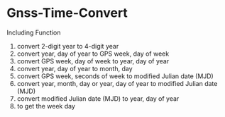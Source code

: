 # Gnss-Time-Convert

Including Function
1. convert 2-digit year to 4-digit year
2. convert year, day of year to GPS week, day of week
3. convert GPS week, day of week to year, day of year
4. convert year, day of year to month, day
5. convert GPS week, seconds of week to modified Julian date (MJD)
6. convert year, month, day or year, day of year to modified Julian date (MJD)
7. convert modified Julian date (MJD) to year, day of year
8. to get the week day
